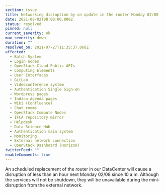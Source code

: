```yaml
---
section: issue
title: Networking disruption by an update in the router Monday 02/08
date: 2021-08-02T08:00:00.000Z
status: resolved
pinned: null
current_severity: ok
max_severity: down
duration: ""
resolved_on: 2021-07-27T11:35:37.060Z
affected:
  - Batch System
  - Login nodes
  - OpenStack Cloud Public APIs
  - Computing Elements
  - User Interfaces
  - GitLab
  - Videoconference system
  - Authentication Single Sign-on
  - Wordpress pages
  - Indico Agenda pages
  - Wiki (Confluence)
  - Chat rooms
  - OpenStack Compute Nodes
  - IFCA repository mirror
  - Helpdesk
  - Data Science Hub
  - Authentication main system
  - Monitoring
  - External network connection
  - OpenStack Dashboard (Horizon)
twitterFeed: ""
enableComments: true
---
```

An scheduled replacement of the router in our DataCenter will cause a disruption of less than an hour next Monday 02/08 since 10 a.m. Although the services will not be shutdown, they will be unavailable during the mini-disruption from the external network.